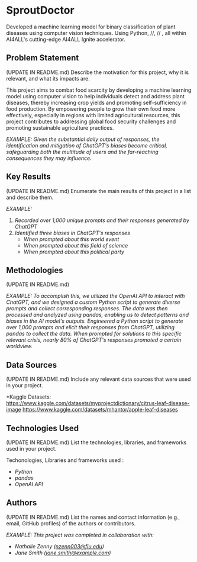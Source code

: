 # SproutDoctor


Developed a machine learning model for binary classification of plant diseases using computer vision techniques. Using Python, //, // , all within AI4ALL's cutting-edge AI4ALL Ignite accelerator.



## Problem Statement 

(UPDATE IN README.md)
Describe the motivation for this project, why it is relevant, and what its impacts are.

This project aims to combat food scarcity by developing a machine learning model using computer vision to help individuals detect and address plant diseases, thereby increasing crop yields and promoting self-sufficiency in food production. By empowering people to grow their own food more effectively, especially in regions with limited agricultural resources, this project contributes to addressing global food security challenges and promoting sustainable agriculture practices.

*EXAMPLE:*
*Given the substantial daily output of responses, the identification and mitigation of ChatGPT's biases become critical, safeguarding both the multitude of users and the far-reaching consequences they may influence.*

## Key Results 

(UPDATE IN README.md)
Enumerate the main results of this project in a list and describe them.

*EXAMPLE:*
1. *Recorded over 1,000 unique prompts and their responses generated by ChatGPT*
2. *Identified three biases in ChatGPT's responses*
   - *When prompted about this world event*
   - *When prompted about this field of science*
   - *When prompted about this political party*


## Methodologies 

(UPDATE IN README.md)

*EXAMPLE:*
*To accomplish this, we utilized the OpenAI API to interact with ChatGPT, and we designed a custom Python script to generate diverse prompts and collect corresponding responses. The data was then processed and analyzed using pandas, enabling us to detect patterns and biases in the AI model's outputs.*
*Engineered a Python script to generate over 1,000 prompts and elicit their responses from ChatGPT, utilizing pandas to collect the data. When prompted for solutions to this specific relevant crisis, nearly 80% of ChatGPT's responses promoted a certain worldview.*


## Data Sources <!--- do not change this line -->

(UPDATE IN README.md)
Include any relevant data sources that were used in your project.


*Kaggle Datasets: https://www.kaggle.com/datasets/myprojectdictionary/citrus-leaf-disease-image
                  https://www.kaggle.com/datasets/mhantor/apple-leaf-diseases 
                  
## Technologies Used <!--- do not change this line -->

(UPDATE IN README.md)
List the technologies, libraries, and frameworks used in your project.

Techonologies, Libraries and frameworks used : 
- *Python*
- *pandas*
- *OpenAI API*


## Authors <!--- do not change this line -->

(UPDATE IN README.md)
List the names and contact information (e.g., email, GitHub profiles) of the authors or contributors.

*EXAMPLE:*
*This project was completed in collaboration with:*
- *Nathalie Zenny ([nzenn003@fiu.edu](mailto:nzenn003@fiu.edu))*
- *Jane Smith ([jane.smith@example.com](mailto:jane.smith@example.com))*
